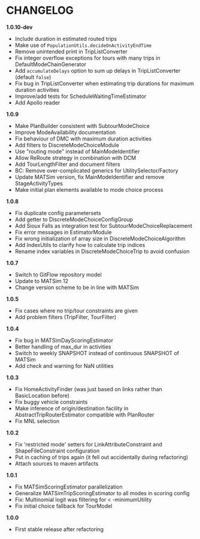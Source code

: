 # CHANGELOG

**1.0.10-dev**

- Include duration in estimated routed trips
- Make use of `PopulationUtils.decideOnActivityEndTime`
- Remove unintended print in TripListConverter
- Fix integer overflow exceptions for tours with many trips in DefaultModeChainGenerator
- Add `accumulateDelays` option to sum up delays in TripListConverter (default `false`)
- Fix bug in TripListConverter when estimating trip durations for maximum duration activities
- Improve/add tests for ScheduleWaitingTimeEstimator
- Add Apollo reader

**1.0.9**

- Make PlanBuilder consistent with SubtourModeChoice
- Improve ModeAvailability documentation
- Fix behaviour of DMC with maximum duration activities
- Add filters to DiscreteModeChoiceModule
- Use "routing mode" instead of MainModeIdentifier
- Allow ReRoute strategy in combination with DCM
- Add TourLengthFilter and document filters
- BC: Remove over-complicated generics for UtilitySelector/Factory
- Update MATSim version, fix MainModeIdentifier and remove StageActivityTypes
- Make initial plan elements available to mode choice process

**1.0.8**

- Fix duplicate config parametersets
- Add getter to DiscreteModeChoiceConfigGroup
- Add Sioux Falls as integration test for SubtourModeChoiceReplacement
- Fix error messages in EstimatorModule
- Fix wrong initialization of array size in DiscreteModeChoiceAlgorithm
- Add IndexUtils to clarify how to calculate trip indices
- Rename index variables in DiscreteModeChoiceTrip to avoid confusion

**1.0.7**

- Switch to GitFlow repository model
- Update to MATSim 12
- Change version scheme to be in line with MATSim

**1.0.5**

- Fix cases where no trip/tour constraints are given
- Add problem filters (TripFilter, TourFilter)

**1.0.4**

- Fix bug in MATSimDayScoringEstimator
- Better handling of max_dur in activities
- Switch to weekly SNAPSHOT instead of continuous SNAPSHOT of MATSim
- Add check and warning for NaN utilities

**1.0.3**

- Fix HomeActivityFinder (was just based on links rather than BasicLocation before)
- Fix buggy vehicle constraints
- Make inference of origin/destination facility in AbstractTripRouterEstimator compatible with PlanRouter
- Fix MNL selection

**1.0.2**

- Fix 'restricted mode' setters for LinkAttributeConstraint and ShapeFileConstraint configuration
- Put in caching of trips again (it fell out accidentally during refactoring)
- Attach sources to maven artifacts

**1.0.1**

- Fix MATSimScoringEstimator parallelization
- Generalize MATSimTripScoringEstimator to all modes in scoring config
- Fix: Multinomial logit was filtering for < -minimumUtility
- Fix initial choice fallback for TourModel

**1.0.0**

- First stable release after refactoring
